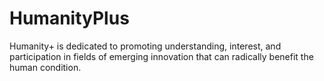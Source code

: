 # HumanityPlus
Humanity+ is dedicated to promoting understanding, interest, and participation in fields of emerging innovation that can radically benefit the human condition.
